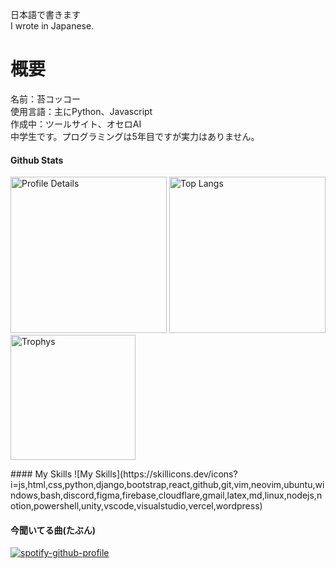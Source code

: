 日本語で書きます<br>
I wrote in Japanese.

# 概要
名前：苔コッコー<br>
使用言語：主にPython、Javascript<br>
作成中：ツールサイト、オセロAI<br>
中学生です。プログラミングは5年目ですが実力はありません。

#### Github Stats
<p align="left">
  <image alt="Profile Details" src="http://github-profile-summary-cards.vercel.app/api/cards/profile-details?username=Kokecoco&theme=gruvbox" height="250px">

  <image alt="Top Langs" src="https://github-readme-stats.vercel.app/api/top-langs/?username=Kokecoco&theme=gruvbox" height="250px">
<image alt="Trophys" src="https://github-readme-stats.vercel.app/api?username=Kokecoco&show_icons=true&theme=gruvbox" height="200px">
</p>
#### My Skills
![My Skills](https://skillicons.dev/icons?i=js,html,css,python,django,bootstrap,react,github,git,vim,neovim,ubuntu,windows,bash,discord,figma,firebase,cloudflare,gmail,latex,md,linux,nodejs,notion,powershell,unity,vscode,visualstudio,vercel,wordpress)

#### 今聞いてる曲(たぶん)
[![spotify-github-profile](https://spotify-github-profile.kittinanx.com/api/view?uid=31i6db5syw2btcrbugmix4jny77u&cover_image=true&theme=natemoo-re&show_offline=false&background_color=121212&interchange=true&bar_color=53b14f&bar_color_cover=false)](https://spotify-github-profile.kittinanx.com/api/view?uid=31i6db5syw2btcrbugmix4jny77u&redirect=true)
